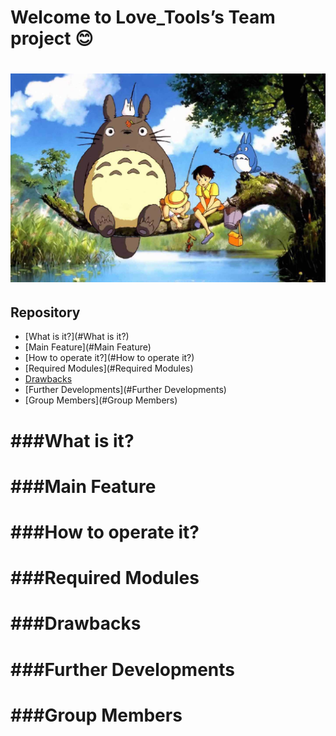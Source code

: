Welcome to Love_Tools’s Team project :blush:
===================================
![Our Team](https://raw.githubusercontent.com/ChengdaoYang/Love_Tools/master/Team_Pic.png "Our Team")
===================================
## Repository
* [What is it?](#What is it?)
* [Main Feature](#Main Feature)
* [How to operate it?](#How to operate it?)
* [Required Modules](#Required Modules)
* [Drawbacks](#Drawbacks)
* [Further Developments](#Further Developments)
* [Group Members](#Group Members)

###What is it?
===================================
###Main Feature
===================================
###How to operate it?
===================================
###Required Modules
===================================
###Drawbacks
===================================
###Further Developments
===================================
###Group Members
===================================
